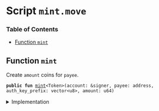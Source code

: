 
<a name="SCRIPT"></a>

# Script `mint.move`

### Table of Contents

-  [Function `mint`](#SCRIPT_mint)



<a name="SCRIPT_mint"></a>

## Function `mint`

Create
<code>amount</code> coins for
<code>payee</code>.


<pre><code><b>public</b> <b>fun</b> <a href="#SCRIPT_mint">mint</a>&lt;Token&gt;(account: &signer, payee: address, auth_key_prefix: vector&lt;u8&gt;, amount: u64)
</code></pre>



<details>
<summary>Implementation</summary>


<pre><code><b>fun</b> <a href="#SCRIPT_mint">mint</a>&lt;Token&gt;(account: &signer, payee: address, auth_key_prefix: vector&lt;u8&gt;, amount: u64) {
  <b>let</b> assoc_root_role = <a href="../../modules/doc/Roles.md#0x1_Roles_extract_privilege_to_capability">Roles::extract_privilege_to_capability</a>&lt;LibraRootRole&gt;(account);
  <b>if</b> (!<a href="../../modules/doc/LibraAccount.md#0x1_LibraAccount_exists_at">LibraAccount::exists_at</a>(payee)) {
      <a href="../../modules/doc/LibraAccount.md#0x1_LibraAccount_create_testnet_account">LibraAccount::create_testnet_account</a>&lt;Token&gt;(
        account,
        &assoc_root_role,
        payee,
        auth_key_prefix
      )
  };
  <b>if</b> (<a href="../../modules/doc/LBR.md#0x1_LBR_is_lbr">LBR::is_lbr</a>&lt;Token&gt;()) {
      <a href="../../modules/doc/LibraAccount.md#0x1_LibraAccount_mint_lbr_to_address">LibraAccount::mint_lbr_to_address</a>(account, payee, amount);
  } <b>else</b> {
      <a href="../../modules/doc/LibraAccount.md#0x1_LibraAccount_mint_to_address">LibraAccount::mint_to_address</a>&lt;Token&gt;(account, payee, amount)
  };
  <a href="../../modules/doc/Roles.md#0x1_Roles_restore_capability_to_privilege">Roles::restore_capability_to_privilege</a>(account, assoc_root_role);
}
</code></pre>



</details>
